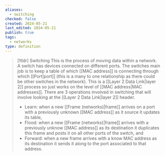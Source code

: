 ```yaml
---
aliases:
  - switching
checked: false
created: 2024-05-21
last_edited: 2024-05-21
publish: true
tags:
  - networks
type: definition
---
```

>[!tldr] Switching
> This is the process of moving data within a network. A switch has devices connected on different ports. The switches main job is to keep a table of which [[MAC address]] is connecting through which [[Port|port]] (this is a many to one relationship as there could be other switches in the network). 
> This is a [[Layer 2 Data Link|layer 2]] process so just works on the level of [[MAC address|MAC addresses]]. There are 3 operations involved in switching that will involve looking at the [[Layer 2 Data Link|layer 2]] header.
>- Learn: when a new [[Frame (networks)|frame]] arrives on a port with a previously unknown [[MAC address]] as it source it updates its table,
>- Flood: when a new [[Frame (networks)|frame]] arrives with a previously unknow [[MAC address]] as its destination it duplicates this frame and posts it on all other ports of the switch, and
>- Forward: when a new frame arrives with a know MAC address as its destination it sends it along to the port associated to that address. 